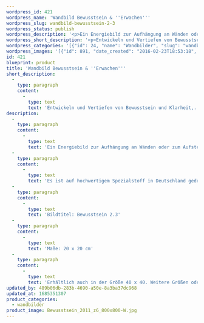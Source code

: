 ```yaml
---
wordpress_id: 421
wordpress_name: 'Wandbild Bewusstsein & ''Erwachen'''
wordpress_slug: wandbild-bewusstsein-2-3
wordpress_status: publish
wordpress_description: '<p>Ein Energiebild zur Aufhängung an Wänden oder zum Aufstellen im Raum mit einem aktivierbaren Informationsfeld zu Bewusstsein - Klarheit - Freude - Erwachen (spirituell): Entwicklung von Bewusstsein in Tiefe und Weite, von Klarheit in Freude und spirituelles "Erwachen" in jedem Bereich des privaten und des gesellschaftlichen Lebens.</p><p>Es ist auf hochwertigem Spezialstoff in Deutschland gedruckt und sorgfältig in Handarbeit auf Holzkeilrahmen aufgezogen. Laut Herstellerangaben ist der farbintensive Druck 70 Jahre lichtecht, waschbar und in einem umweltorientierten Verfahren hergestellt. Der Oberstoff ist mit einer Spezialbeschichtung unterfüttert, so dass, bei Aufhängung an der Wand, der rückseitige Holzrahmen auch bei hellen Farben unsichtbar ist.</p><p>Bildtitel: Bewusstsein 2.3</p><p>Maße: 20 x 20 cm</p><p>Erhältlich auch in der Größe 40 x 40. Weitere Größen oder andere Seitenverhältnisse, sind bis 200 cm individuell für Sie innerhalb weniger Tage herstellbar. Bitte kontaktieren Sie uns hierfür unter <a href="mailto:info@elvedenverlag.de">info@elvedenverlag.de</a>.</p><p><a href="https://my.feenbaum.de/anwendung-energie-wandbilder/">Anwendungshinweise</a></p>'
wordpress_short_description: '<p>Entwickeln und Vertiefen von Bewusstsein und Klarheit,.&#8220;Neues Bewusstsein&#8220;.</p>'
wordpress_categories: '[{"id": 24, "name": "Wandbilder", "slug": "wandbilder"}]'
wordpress_images: '[{"id": 891, "date_created": "2016-02-23T18:53:18", "date_created_gmt": "2016-02-23T16:53:18", "date_modified": "2016-02-23T18:53:18", "date_modified_gmt": "2016-02-23T16:53:18", "src": "https://my.feenbaum.de/wp-content/uploads/2016/02/Bewusstsein_2011_z6_800x800-W.jpg", "name": "Bewusstsein_2011_z6_800x800-W", "alt": ""}]'
id: 421
blueprint: product
title: 'Wandbild Bewusstsein & ''Erwachen'''
short_description:
  -
    type: paragraph
    content:
      -
        type: text
        text: 'Entwickeln und Vertiefen von Bewusstsein und Klarheit,.''Neues Bewusstsein''.'
description:
  -
    type: paragraph
    content:
      -
        type: text
        text: 'Ein Energiebild zur Aufhängung an Wänden oder zum Aufstellen im Raum mit einem aktivierbaren Informationsfeld zu Bewusstsein - Klarheit - Freude - Erwachen (spirituell): Entwicklung von Bewusstsein in Tiefe und Weite, von Klarheit in Freude und spirituelles "Erwachen" in jedem Bereich des privaten und des gesellschaftlichen Lebens.'
  -
    type: paragraph
    content:
      -
        type: text
        text: 'Es ist auf hochwertigem Spezialstoff in Deutschland gedruckt und sorgfältig in Handarbeit auf Holzkeilrahmen aufgezogen. Laut Herstellerangaben ist der farbintensive Druck 70 Jahre lichtecht, waschbar und in einem umweltorientierten Verfahren hergestellt. Der Oberstoff ist mit einer Spezialbeschichtung unterfüttert, so dass, bei Aufhängung an der Wand, der rückseitige Holzrahmen auch bei hellen Farben unsichtbar ist.'
  -
    type: paragraph
    content:
      -
        type: text
        text: 'Bildtitel: Bewusstsein 2.3'
  -
    type: paragraph
    content:
      -
        type: text
        text: 'Maße: 20 x 20 cm'
  -
    type: paragraph
    content:
      -
        type: text
        text: 'Erhältlich auch in der Größe 40 x 40. Weitere Größen oder andere Seitenverhältnisse, sind bis 200 cm individuell für Sie innerhalb weniger Tage herstellbar. Bitte kontaktieren Sie uns hierfür unter info@elvedenverlag.de.'
updated_by: 489b06db-283b-4690-a50e-8a3ba37dc968
updated_at: 1685351307
product_categories:
  - wandbilder
product_image: Bewusstsein_2011_z6_800x800-W.jpg
---
```

